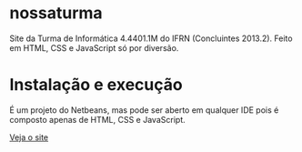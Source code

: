 # nossaturma
Site da Turma de Informática 4.4401.1M do IFRN (Concluintes 2013.2). Feito em HTML, CSS e JavaScript só por diversão.

# Instalação e execução
É um projeto do Netbeans, mas pode ser aberto em qualquer IDE pois é composto apenas de HTML, CSS e JavaScript.

[Veja o site](http://nossaturma.uniquati.com)
